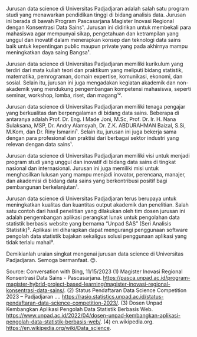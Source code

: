Jurusan data science di Universitas Padjadjaran adalah salah satu program studi yang menawarkan pendidikan tinggi di bidang analisis data. Jurusan ini berada di bawah Program Pascasarjana Magister Inovasi Regional dengan Konsentrasi Data Sains¹. Jurusan ini didirikan untuk membekali para mahasiswa agar mempunyai sikap, pengetahuan dan ketrampilan yang unggul dan inovatif dalam menerapkan konsep dan teknologi data sains baik untuk kepentingan public maupun private yang pada akhirnya mampu meningkatkan daya saing Bangsa¹.

Jurusan data science di Universitas Padjadjaran memiliki kurikulum yang terdiri dari mata kuliah teori dan praktikum yang meliputi bidang statistik, matematika, pemrograman, domain expertise, komunikasi, ekonomi, dan sosial. Selain itu, jurusan ini juga mengadakan kegiatan akademik dan non-akademik yang mendukung pengembangan kompetensi mahasiswa, seperti seminar, workshop, lomba, riset, dan magang¹².

Jurusan data science di Universitas Padjadjaran memiliki tenaga pengajar yang berkualitas dan berpengalaman di bidang data sains. Beberapa di antaranya adalah Prof. Dr. Eng. I Made Joni, M.Sc, Prof. Dr. Ir. H. Nana Sulaksana, MSP, Dr. Andry Alamsyah, Dr. Z.K. ABDURAHMAN Baizal, S.Si, M.Kom, dan Dr. Riny Ismarini¹. Selain itu, jurusan ini juga bekerja sama dengan para profesional dan praktisi dari berbagai sektor industri yang relevan dengan data sains¹.

Jurusan data science di Universitas Padjadjaran memiliki visi untuk menjadi program studi yang unggul dan inovatif di bidang data sains di tingkat nasional dan internasional. Jurusan ini juga memiliki misi untuk menghasilkan lulusan yang mampu menjadi inovator, perencana, manajer, dan akademisi di bidang data sains yang berkontribusi positif bagi pembangunan berkelanjutan¹.

Jurusan data science di Universitas Padjadjaran terus berupaya untuk meningkatkan kualitas dan kuantitas output akademik dan penelitian. Salah satu contoh dari hasil penelitian yang dilakukan oleh tim dosen jurusan ini adalah pengembangan aplikasi perangkat lunak untuk pengolahan data statistik berbasis website yang bernama “Unpad SAS” (Seri Analisis Statistik)³. Aplikasi ini diharapkan dapat mengurangi penggunaan software pengolah data statistik bajakan sekaligus solusi penggunaan aplikasi yang tidak terlalu mahal³.

Demikianlah uraian singkat mengenai jurusan data science di Universitas Padjadjaran. Semoga bermanfaat. 😊.

Source: Conversation with Bing, 11/15/2023
(1) Magister Inovasi Regional Konsentrasi Data Sains - Pascasarjana. https://pasca.unpad.ac.id/program-magister-hybrid-project-based-learning/magister-inovasi-regional-konsentrasi-data-sains/.
(2) Status Pendaftaran Data Science Competition 2023 – Padjadjaran .... https://rasio.statistics.unpad.ac.id/status-pendaftaran-data-science-competition-2023/.
(3) Dosen Unpad Kembangkan Aplikasi Pengolah Data Statistik Berbasis Web. https://www.unpad.ac.id/2022/04/dosen-unpad-kembangkan-aplikasi-pengolah-data-statistik-berbasis-web/.
(4) en.wikipedia.org. https://en.wikipedia.org/wiki/Data_science.
